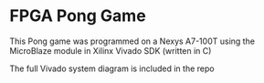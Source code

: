 # FPGA Pong Game
This Pong game was programmed on a Nexys A7-100T using the MicroBlaze module in Xilinx Vivado SDK (written in C)

The full Vivado system diagram is included in the repo
